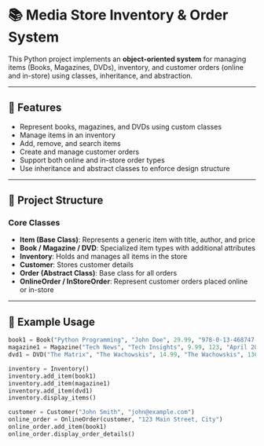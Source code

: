 # 📚 Media Store Inventory & Order System

This Python project implements an **object-oriented system** for managing items (Books, Magazines, DVDs), inventory, and customer orders (online and in-store) using classes, inheritance, and abstraction.

---

## 🚀 Features

- Represent books, magazines, and DVDs using custom classes
- Manage items in an inventory
- Add, remove, and search items
- Create and manage customer orders
- Support both online and in-store order types
- Use inheritance and abstract classes to enforce design structure

---

## 🧱 Project Structure

### Core Classes

- **Item (Base Class)**: Represents a generic item with title, author, and price
- **Book / Magazine / DVD**: Specialized item types with additional attributes
- **Inventory**: Holds and manages all items in the store
- **Customer**: Stores customer details
- **Order (Abstract Class)**: Base class for all orders
- **OnlineOrder / InStoreOrder**: Represent customer orders placed online or in-store

---

## 📄 Example Usage

```python
book1 = Book("Python Programming", "John Doe", 29.99, "978-0-13-468747-9", "Programming", 400)
magazine1 = Magazine("Tech News", "Tech Insights", 9.99, 123, "April 2024", "Jane Smith")
dvd1 = DVD("The Matrix", "The Wachowskis", 14.99, "The Wachowskis", 136, "Science Fiction")

inventory = Inventory()
inventory.add_item(book1)
inventory.add_item(magazine1)
inventory.add_item(dvd1)
inventory.display_items()

customer = Customer("John Smith", "john@example.com")
online_order = OnlineOrder(customer, "123 Main Street, City")
online_order.add_item(book1)
online_order.display_order_details()
